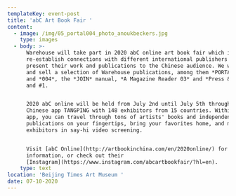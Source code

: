 ```yaml
---
templateKey: event-post
title: 'abC Art Book Fair '
content:
  - image: /img/05_portal004_photo_anoukbeckers.jpg
    type: images
  - body: >-
      Warehouse will take part in 2020 abC online art book fair which intends to
      re-establish connections with different international publishers and
      present their work and publications to the Chinese audience. We will show
      and sell a selection of Warehouse publications, among them *PORTAL 002*
      and *004*, the *JOIN* manual, *A Magazine Reader 03* and *Press & Fold* #0
      and #1.  


      2020 abC online will be held from July 2nd until July 5th through the
      Chinese app TANGPING with 148 exhibitors from 15 countries. Within the
      app, you can travel through tons of artists' books and independent
      publications on your fingertips, bring your favorites home, and meet the
      exhibitors in say-hi video screening. 


      Visit [abC Online](http://artbookinchina.com/en/2020online/) for more
      information, or check out their
      [Instagram](https://www.instagram.com/abcartbookfair/?hl=en).
    type: text
location: 'Beijing Times Art Museum '
date: 07-10-2020
---
```


